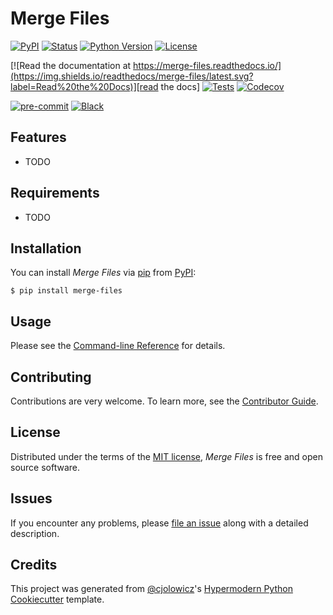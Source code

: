 # Merge Files

[![PyPI](https://img.shields.io/pypi/v/merge-files.svg)][pypi_]
[![Status](https://img.shields.io/pypi/status/merge-files.svg)][status]
[![Python Version](https://img.shields.io/pypi/pyversions/merge-files)][python version]
[![License](https://img.shields.io/pypi/l/merge-files)][license]

[![Read the documentation at https://merge-files.readthedocs.io/](https://img.shields.io/readthedocs/merge-files/latest.svg?label=Read%20the%20Docs)][read the docs]
[![Tests](https://github.com/webyneter/merge-files/workflows/Tests/badge.svg)][tests]
[![Codecov](https://codecov.io/gh/webyneter/merge-files/branch/main/graph/badge.svg)][codecov]

[![pre-commit](https://img.shields.io/badge/pre--commit-enabled-brightgreen?logo=pre-commit&logoColor=white)][pre-commit]
[![Black](https://img.shields.io/badge/code%20style-black-000000.svg)][black]

[pypi_]: https://pypi.org/project/merge-files/
[status]: https://pypi.org/project/merge-files/
[python version]: https://pypi.org/project/merge-files
[read the docs]: https://merge-files.readthedocs.io/
[tests]: https://github.com/webyneter/merge-files/actions?workflow=Tests
[codecov]: https://app.codecov.io/gh/webyneter/merge-files
[pre-commit]: https://github.com/pre-commit/pre-commit
[black]: https://github.com/psf/black

## Features

- TODO

## Requirements

- TODO

## Installation

You can install _Merge Files_ via [pip] from [PyPI]:

```console
$ pip install merge-files
```

## Usage

Please see the [Command-line Reference] for details.

## Contributing

Contributions are very welcome.
To learn more, see the [Contributor Guide].

## License

Distributed under the terms of the [MIT license][license],
_Merge Files_ is free and open source software.

## Issues

If you encounter any problems,
please [file an issue] along with a detailed description.

## Credits

This project was generated from [@cjolowicz]'s [Hypermodern Python Cookiecutter] template.

[@cjolowicz]: https://github.com/cjolowicz
[pypi]: https://pypi.org/
[hypermodern python cookiecutter]: https://github.com/cjolowicz/cookiecutter-hypermodern-python
[file an issue]: https://github.com/webyneter/merge-files/issues
[pip]: https://pip.pypa.io/

<!-- github-only -->

[license]: https://github.com/webyneter/merge-files/blob/main/LICENSE
[contributor guide]: https://github.com/webyneter/merge-files/blob/main/CONTRIBUTING.md
[command-line reference]: https://merge-files.readthedocs.io/en/latest/usage.html
